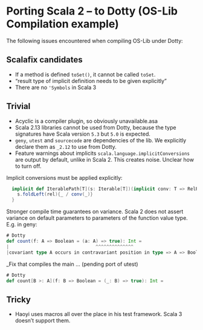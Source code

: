 # Porting Scala 2 – to Dotty (OS-Lib Compilation example)
The following issues encountered when compiling OS-Lib under Dotty:

## Scalafix candidates
- If a method is defined `toSet()`, it cannot be called `toSet`.
- “result type of implicit definition needs to be given explicitly”
- There are no `'Symbols` in Scala 3

## Trivial
- Acyclic is a compiler plugin, so obviously unavailable.asa
- Scala 2.13 libraries cannot be used from Dotty, because the type signatures have Scala version `5.3` but `5.0` is expected.
- `geny`, `utest` and `sourcecode` are dependencies of the lib. We explicitly declare them as `_2.12` to use from Dotty.
- Feature warnings about implicits `scala.language.implicitConversions` are output by default, unlike in Scala 2. This creates noise. Unclear how to turn off.

Implicit conversions must be applied explicitly:

```scala
  implicit def IterablePath[T](s: Iterable[T])(implicit conv: T => RelPath): RelPath = {
    s.foldLeft(rel){_ / conv(_)}
  }
```

Stronger compile time guarantees on variance.  Scala 2 does not assert variance on default parameters to parameters of the function value type.  E.g. in geny:

```Scala
# Dotty
def count(f: A => Boolean = (a: A) => true): Int =
|                                ^^^^^^^^^^^^^^
|covariant type A occurs in contravariant position in type => A => Boolean of method count$default$1
```

_Fix that compiles the main ... (pending port of utest)
```Scala
# Dotty
def count[B >: A](f: B => Boolean = (_: B) => true): Int =
```

## Tricky
- Haoyi uses macros all over the place in his  test framework. Scala 3 doesn’t support them.
